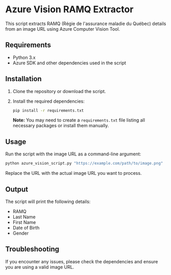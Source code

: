 
# Azure Vision RAMQ Extractor

This script extracts RAMQ (Régie de l'assurance maladie du Québec) details from an image URL using Azure Computer Vision Tool.

## Requirements

- Python 3.x
- Azure SDK and other dependencies used in the script

## Installation

1. Clone the repository or download the script.
2. Install the required dependencies:

   ```bash
   pip install -r requirements.txt
   ```

   **Note:** You may need to create a `requirements.txt` file listing all necessary packages or install them manually.

## Usage

Run the script with the image URL as a command-line argument:

```bash
python azure_vision_script.py "https://example.com/path/to/image.png"
```

Replace the URL with the actual image URL you want to process.

## Output

The script will print the following details:

- RAMQ
- Last Name
- First Name
- Date of Birth
- Gender

## Troubleshooting

If you encounter any issues, please check the dependencies and ensure you are using a valid image URL.
